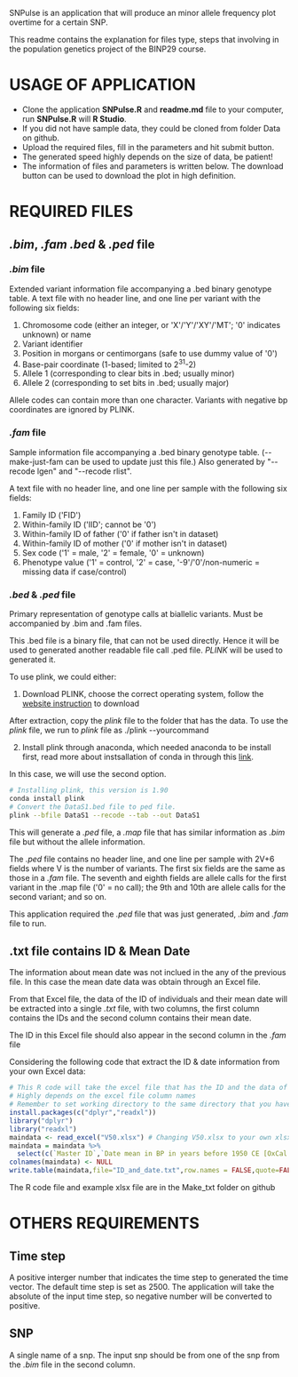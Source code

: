 SNPulse is an application that will produce an minor allele frequency plot overtime for a certain SNP.

This readme contains the explanation for files type, steps that involving in the population genetics project of the BINP29 course.

# USAGE OF APPLICATION
- Clone the application **SNPulse.R** and **readme.md** file to your computer, run **SNPulse.R** will **R Studio**.
- If you did not have sample data, they could be cloned from folder Data on github.
- Upload the required files, fill in the parameters and hit submit button.
- The generated speed highly depends on the size of data, be patient! 
- The information of files and parameters is written below. The download button can be used to download the plot in high definition.

# REQUIRED FILES
## *.bim*, *.fam* *.bed* & *.ped* file
### ***.bim* file**

Extended variant information file accompanying a .bed binary genotype table.
A text file with no header line, and one line per variant with the following six fields:
1. Chromosome code (either an integer, or 'X'/'Y'/'XY'/'MT'; '0' indicates unknown) or name
2. Variant identifier
3. Position in morgans or centimorgans (safe to use dummy value of '0')
4. Base-pair coordinate (1-based; limited to 2<sup>31</sup>-2)
5. Allele 1 (corresponding to clear bits in .bed; usually minor)
6. Allele 2 (corresponding to set bits in .bed; usually major)

Allele codes can contain more than one character. Variants with negative bp coordinates are ignored by PLINK.

### ***.fam* file**
Sample information file accompanying a .bed binary genotype table. (--make-just-fam can be used to update just this file.) Also generated by "--recode lgen" and "--recode rlist".

A text file with no header line, and one line per sample with the following six fields:

1. Family ID ('FID')
2. Within-family ID ('IID'; cannot be '0')
3. Within-family ID of father ('0' if father isn't in dataset)
4. Within-family ID of mother ('0' if mother isn't in dataset)
5. Sex code ('1' = male, '2' = female, '0' = unknown)
6. Phenotype value ('1' = control, '2' = case, '-9'/'0'/non-numeric = missing data if case/control)


### ***.bed* & *.ped* file**
Primary representation of genotype calls at biallelic variants. Must be accompanied by .bim and .fam files.

This .bed file is a binary file, that can not be used directly. Hence it will be used to generated another readable file call .ped file. *PLINK* will be used to generated it.

To use plink, we could either: 
1. Download PLINK, choose the correct operating system, follow the [website instruction](https://www.cog-genomics.org/plink/1.9/) to download

After extraction, copy the *plink* file to the folder that has the data. To use the *plink* file, we run to *plink* file as ./plink --yourcommand

2. Install plink through anaconda, which needed anaconda to be install first, read more about instsallation of conda in through this [link](https://docs.conda.io/en/latest/miniconda.html).

In this case, we will use the second option.
```sh
# Installing plink, this version is 1.90
conda install plink
# Convert the DataS1.bed file to ped file.
plink --bfile DataS1 --recode --tab --out DataS1
```
This will generate a *.ped* file, a *.map* file that has similar information as *.bim* file but without the allele information.

The *.ped* file contains no header line, and one line per sample with 2V+6 fields where V is the number of variants. The first six fields are the same as those in a *.fam* file. The seventh and eighth fields are allele calls for the first variant in the .map file ('0' = no call); the 9th and 10th are allele calls for the second variant; and so on.

This application required the *.ped* file that was just generated, *.bim* and *.fam* file to run.

## .txt file contains ID & Mean Date
The information about mean date was not inclued in the any of the previous file. In this case the mean date data was obtain through an Excel file. 

From that Excel file, the data of the ID of individuals and their mean date will be extracted into a single *.txt* file, with two columns, the first column contains the IDs and the second column contains their mean date.

The ID in this Excel file should also appear in the second column in the *.fam* file

Considering the following code that extract the ID & date information from your own Excel data:

```r
# This R code will take the excel file that has the ID and the data of the time and put them into txt file
# Highly depends on the excel file column names
# Remember to set working directory to the same directory that you have the .xlsx file
install.packages(c("dplyr","readxl"))
library("dplyr")
library("readxl")
maindata <- read_excel("V50.xlsx") # Changing V50.xlsx to your own xlsx name "
maindata = maindata %>%
  select(c(`Master ID`,`Date mean in BP in years before 1950 CE [OxCal mu for a direct radiocarbon date, and average of range for a contextual date]`)) # Change code in this line to the column name of ID and Date.
colnames(maindata) <- NULL
write.table(maindata,file="ID_and_date.txt",row.names = FALSE,quote=FALSE)
```
The R code file and example xlsx file are in the Make_txt folder on github
# OTHERS REQUIREMENTS
## Time step
A positive interger number that indicates the time step to generated the time vector. The default time step is set as 2500. The application will take the absolute of the input time step, so negative number will be converted to positive.

## SNP
A single name of a snp. The input snp should be from one of the snp from the *.bim* file in the second column.